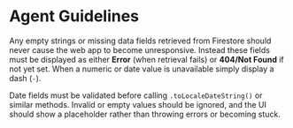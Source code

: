 # Agent Guidelines

Any empty strings or missing data fields retrieved from Firestore should never cause the web app to become unresponsive. Instead these fields must be displayed as either **Error** (when retrieval fails) or **404/Not Found** if not yet set. When a numeric or date value is unavailable simply display a dash (`-`).

Date fields must be validated before calling `.toLocaleDateString()` or similar methods. Invalid or empty values should be ignored, and the UI should show a placeholder rather than throwing errors or becoming stuck.
